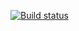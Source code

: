 [![Build status](https://ci.appveyor.com/api/projects/status/ofutu0hlgybc1srs/branch/main?svg=true)](https://ci.appveyor.com/project/julyy5/seleniumhw/branch/main)